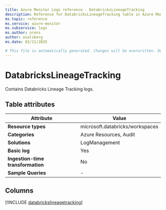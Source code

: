 ```yaml
---
title: Azure Monitor Logs reference - DatabricksLineageTracking
description: Reference for DatabricksLineageTracking table in Azure Monitor Logs.
ms.topic: reference
ms.service: azure-monitor
ms.subservice: logs
ms.author: orens
author: osalzberg
ms.date: 02/11/2025

# This file is automatically generated. Changes will be overwritten. Do not change this file directly.
---
```


# DatabricksLineageTracking

Contains Databricks Lineage Tracking logs.


## Table attributes

|Attribute|Value|
|---|---|
|**Resource types**|microsoft.databricks/workspaces|
|**Categories**|Azure Resources, Audit|
|**Solutions**| LogManagement|
|**Basic log**|Yes|
|**Ingestion-time transformation**|No|
|**Sample Queries**|-|



## Columns
  
[!INCLUDE [databrickslineagetracking](~/reusable-content/ce-skilling/azure/includes/azure-monitor/reference/tables/databrickslineagetracking-include.md)]
